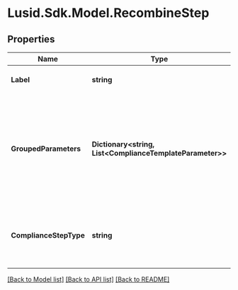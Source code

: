 # Lusid.Sdk.Model.RecombineStep

## Properties

Name | Type | Description | Notes
------------ | ------------- | ------------- | -------------
**Label** | **string** | The label of the compliance step | 
**GroupedParameters** | **Dictionary&lt;string, List&lt;ComplianceTemplateParameter&gt;&gt;** | Parameters required for the step. Some step types group parameters to differentiate between, for example, hard limit and warning threshold parameters | 
**ComplianceStepType** | **string** | . The available values are: FilterStep, GroupByStep, GroupFilterStep, BranchStep, RecombineStep | 

[[Back to Model list]](../README.md#documentation-for-models) [[Back to API list]](../README.md#documentation-for-api-endpoints) [[Back to README]](../README.md)

